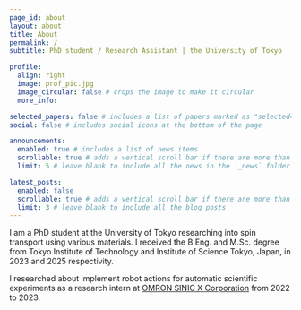 ```yaml
---
page_id: about
layout: about
title: About
permalink: /
subtitle: PhD student / Research Assistant | the University of Tokyo

profile:
  align: right
  image: prof_pic.jpg
  image_circular: false # crops the image to make it circular
  more_info: 

selected_papers: false # includes a list of papers marked as "selected={true}"
social: false # includes social icons at the bottom of the page

announcements:
  enabled: true # includes a list of news items
  scrollable: true # adds a vertical scroll bar if there are more than 3 news items
  limit: 5 # leave blank to include all the news in the `_news` folder

latest_posts:
  enabled: false
  scrollable: true # adds a vertical scroll bar if there are more than 3 new posts items
  limit: 3 # leave blank to include all the blog posts
---
```


I am a PhD student at the University of Tokyo researching into spin transport using various materials.
I received the B.Eng. and M.Sc. degree from Tokyo Institute of Technology and Institute of Science Tokyo, Japan, in 2023 and 2025 respectivity.

I researched about implement robot actions for automatic scientific experiments as a research intern at [OMRON SINIC X Corporation](https://www.omron.com/sinicx/en/) from 2022 to 2023.

